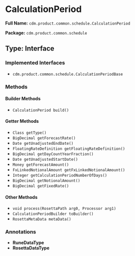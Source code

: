 # CalculationPeriod

**Full Name:** `cdm.product.common.schedule.CalculationPeriod`

**Package:** `cdm.product.common.schedule`

## Type: Interface

### Implemented Interfaces

- `cdm.product.common.schedule.CalculationPeriodBase`

### Methods

#### Builder Methods

- `CalculationPeriod build()`

#### Getter Methods

- `Class getType()`
- `BigDecimal getForecastRate()`
- `Date getUnadjustedEndDate()`
- `FloatingRateDefinition getFloatingRateDefinition()`
- `BigDecimal getDayCountYearFraction()`
- `Date getUnadjustedStartDate()`
- `Money getForecastAmount()`
- `FxLinkedNotionalAmount getFxLinkedNotionalAmount()`
- `Integer getCalculationPeriodNumberOfDays()`
- `BigDecimal getNotionalAmount()`
- `BigDecimal getFixedRate()`

#### Other Methods

- `void process(RosettaPath arg0, Processor arg1)`
- `CalculationPeriodBuilder toBuilder()`
- `RosettaMetaData metaData()`

### Annotations

- **RuneDataType**
- **RosettaDataType**

